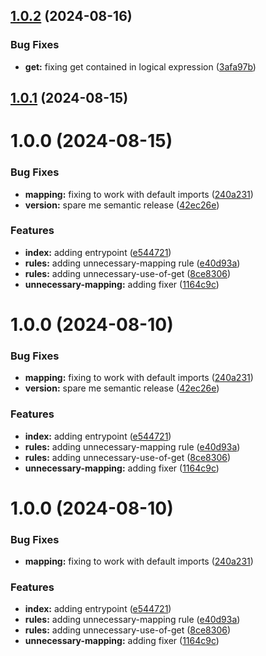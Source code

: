 ## [1.0.2](https://github.com/kranners/eslint-plugin-nodash/compare/v1.0.1...v1.0.2) (2024-08-16)


### Bug Fixes

* **get:** fixing get contained in logical expression ([3afa97b](https://github.com/kranners/eslint-plugin-nodash/commit/3afa97b7acef9b2976960d56ca2ab95a3167b233))

## [1.0.1](https://github.com/kranners/eslint-plugin-nodash/compare/v1.0.0...v1.0.1) (2024-08-15)

# 1.0.0 (2024-08-15)


### Bug Fixes

* **mapping:** fixing to work with default imports ([240a231](https://github.com/kranners/eslint-plugin-nodash/commit/240a23145e37296ad197a12641cc372c77af0c6d))
* **version:** spare me semantic release ([42ec26e](https://github.com/kranners/eslint-plugin-nodash/commit/42ec26e9099eee90f9a7f75ce7a31f76aceea7dd))


### Features

* **index:** adding entrypoint ([e544721](https://github.com/kranners/eslint-plugin-nodash/commit/e544721fe1a3ddb1e21b9533f38e694822a54d71))
* **rules:** adding unnecessary-mapping rule ([e40d93a](https://github.com/kranners/eslint-plugin-nodash/commit/e40d93aa6b6a274e02debbda6fc3c197ca0935f2))
* **rules:** adding unnecessary-use-of-get ([8ce8306](https://github.com/kranners/eslint-plugin-nodash/commit/8ce830638f83722c26f578cde0b03f64d9dd2c83))
* **unnecessary-mapping:** adding fixer ([1164c9c](https://github.com/kranners/eslint-plugin-nodash/commit/1164c9cf49418d1b50ba9f3cb74633db4f523fb4))

# 1.0.0 (2024-08-10)


### Bug Fixes

* **mapping:** fixing to work with default imports ([240a231](https://github.com/kranners/eslint-plugin-nodash/commit/240a23145e37296ad197a12641cc372c77af0c6d))
* **version:** spare me semantic release ([42ec26e](https://github.com/kranners/eslint-plugin-nodash/commit/42ec26e9099eee90f9a7f75ce7a31f76aceea7dd))


### Features

* **index:** adding entrypoint ([e544721](https://github.com/kranners/eslint-plugin-nodash/commit/e544721fe1a3ddb1e21b9533f38e694822a54d71))
* **rules:** adding unnecessary-mapping rule ([e40d93a](https://github.com/kranners/eslint-plugin-nodash/commit/e40d93aa6b6a274e02debbda6fc3c197ca0935f2))
* **rules:** adding unnecessary-use-of-get ([8ce8306](https://github.com/kranners/eslint-plugin-nodash/commit/8ce830638f83722c26f578cde0b03f64d9dd2c83))
* **unnecessary-mapping:** adding fixer ([1164c9c](https://github.com/kranners/eslint-plugin-nodash/commit/1164c9cf49418d1b50ba9f3cb74633db4f523fb4))

# 1.0.0 (2024-08-10)


### Bug Fixes

* **mapping:** fixing to work with default imports ([240a231](https://github.com/kranners/eslint-plugin-nodash/commit/240a23145e37296ad197a12641cc372c77af0c6d))


### Features

* **index:** adding entrypoint ([e544721](https://github.com/kranners/eslint-plugin-nodash/commit/e544721fe1a3ddb1e21b9533f38e694822a54d71))
* **rules:** adding unnecessary-mapping rule ([e40d93a](https://github.com/kranners/eslint-plugin-nodash/commit/e40d93aa6b6a274e02debbda6fc3c197ca0935f2))
* **rules:** adding unnecessary-use-of-get ([8ce8306](https://github.com/kranners/eslint-plugin-nodash/commit/8ce830638f83722c26f578cde0b03f64d9dd2c83))
* **unnecessary-mapping:** adding fixer ([1164c9c](https://github.com/kranners/eslint-plugin-nodash/commit/1164c9cf49418d1b50ba9f3cb74633db4f523fb4))
